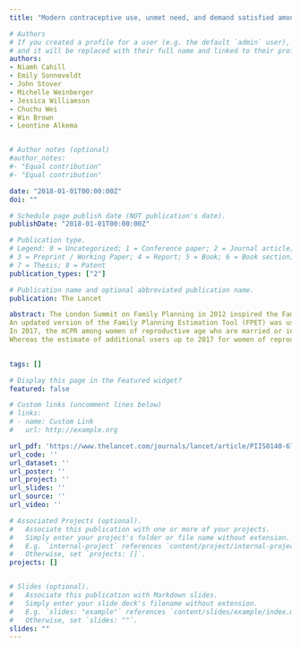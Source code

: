 ```yaml
---
title: "Modern contraceptive use, unmet need, and demand satisfied among women of reproductive age who are married or in a union in the focus countries of the Family Planning 2020 initiative: a systematic analysis using the Family Planning Estimation Tool"

# Authors
# If you created a profile for a user (e.g. the default `admin` user), write the username (folder name) here 
# and it will be replaced with their full name and linked to their profile.
authors:
- Niamh Cahill
- Emily Sonneveldt
- John Stover
- Michelle Weinberger
- Jessica Williamson
- Chuchu Wei
- Win Brown
- Leontine Alkema


# Author notes (optional)
#author_notes:
#- "Equal contribution"
#- "Equal contribution"

date: "2018-01-01T00:00:00Z"
doi: ""

# Schedule page publish date (NOT publication's date).
publishDate: "2018-01-01T00:00:00Z"

# Publication type.
# Legend: 0 = Uncategorized; 1 = Conference paper; 2 = Journal article;
# 3 = Preprint / Working Paper; 4 = Report; 5 = Book; 6 = Book section;
# 7 = Thesis; 8 = Patent
publication_types: ["2"]

# Publication name and optional abbreviated publication name.
publication: The Lancet

abstract: The London Summit on Family Planning in 2012 inspired the Family Planning 2020 (FP2020) initiative and the 120*20 goal of having an additional 120 million women and adolescent girls become users of modern contraceptives in 69 of the world's poorest countries by the year 2020. Working towards achieving 120*20 is crucial for ultimately achieving the Sustainable Development Goals of universal access and satisfying demand for reproductive health. Thus, a performance assessment is required to determine countries' progress.
An updated version of the Family Planning Estimation Tool (FPET) was used to construct estimates and projections of the modern contraceptive prevalence rate (mCPR), unmet need for, and demand satisfied with modern methods of contraception among women of reproductive age who are married or in a union in the focus countries of the FP2020 initiative. We assessed current levels of family planning indicators and changes between 2012 and 2017. A counterfactual analysis was used to assess if recent levels of mCPR exceeded pre-FP2020 expectations.
In 2017, the mCPR among women of reproductive age who are married or in a union in the FP2020 focus countries was 45·7% (95% uncertainty interval [UI] 42·4–49·1), unmet need for modern methods was 21·6% (19·7–23·9), and the demand satisfied with modern methods was 67·9% (64·4-71·1). Between 2012 and 2017 the number of women of reproductive age who are married or in a union who use modern methods increased by 28·8 million (95% UI 5·8-52·5). At the regional level, Asia has seen the mCPR among women of reproductive age who are married or in a union grow from 51·0% (95% UI 48·5-53·4) to 51·8% (47·3–56·5) between 2012 and 2017, which is slow growth, particularly when compared with a change from 23·9% (22·9-25·0) to 28·5% (26·8-30·2) across Africa. At the country level, based on a counterfactual analysis, we found that 61% of the countries that have made a commitment to FP2020 exceeded pre-FP2020 expectations for modern contraceptive use. Country success stories include rapid increases in Kenya, Mozambique, Malawi, Lesotho, Sierra Leone, Liberia, and Chad relative to what was expected in 2012.
Whereas the estimate of additional users up to 2017 for women of reproductive age who are married or in a union would suggest that the 120*20 goal for all women is overly ambitious, the aggregate outcomes mask the diversity in progress at the country level. We identified countries with accelerated progress, that provide inspiration and guidance on how to increase the use of family planning and inform future efforts, especially in countries where progress has been poor.

 
tags: []

# Display this page in the Featured widget?
featured: false

# Custom links (uncomment lines below)
# links:
# - name: Custom Link
#   url: http://example.org

url_pdf: 'https://www.thelancet.com/journals/lancet/article/PIIS0140-6736(17)33104-5/fulltext'
url_code: ''
url_dataset: ''
url_poster: ''
url_project: ''
url_slides: ''
url_source: ''
url_video: ''

# Associated Projects (optional).
#   Associate this publication with one or more of your projects.
#   Simply enter your project's folder or file name without extension.
#   E.g. `internal-project` references `content/project/internal-project/index.md`.
#   Otherwise, set `projects: []`.
projects: []


# Slides (optional).
#   Associate this publication with Markdown slides.
#   Simply enter your slide deck's filename without extension.
#   E.g. `slides: "example"` references `content/slides/example/index.md`.
#   Otherwise, set `slides: ""`.
slides: ""
---
```

